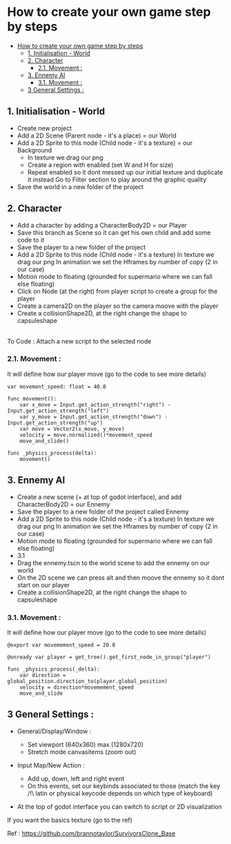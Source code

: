 <!-- title:  # How to create your own game step by steps --> 
# How to create your own game step by steps

- [How to create your own game step by steps](#how-to-create-your-own-game-step-by-steps)
	- [1. Initialisation - World](#1-initialisation---world)
	- [2. Character](#2-character)
		- [2.1. Movement :](#21-movement-)
	- [3. Ennemy AI](#3-ennemy-ai)
		- [3.1. Movement :](#31-movement-)
	- [3 General Settings :](#3-general-settings-)



## 1. Initialisation - World

- Create new project
- Add a 2D Scene (Parent node - it's a place) = our World
- Add a 2D Sprite to this node (Child node - it's a texture) = our Background
	- In texture we drag our png 
	- Create a region with enabled (set W and H for size)
	- Repeat enabled so it dont messed up our initial texture and duplicate it instead
Go to Filter section to play around the graphic quality
- Save the world in a new folder of the project
		
## 2. Character

- Add a character by adding a CharacterBody2D = our Player
- Save this branch as Scene so it can get his own child and add some code to it
- Save the player to a new folder of the project
- Add a 2D Sprite to this node (Child node - it's a texture)
In texture we drag our png 
In animation we set the Hframes by number of copy (2 in our case)
- Motion mode to floating (grounded for supermario where we can fall else floating)
- Click on Node (at the right) from player script to create a group for the player
- Create a camera2D on the player so the camera moove with the player
- Create a collisionShape2D, at the right change the shape to capsuleshape

<br/>
To Code : Attach a new script to the selected node

### 2.1. Movement :

It will define how our player move (go to the code to see more details)

```GdScript
var movement_speed: float = 40.0

func movement():
	var x_move = Input.get_action_strength("right") - Input.get_action_strength("left")
	var y_move = Input.get_action_strength("down") - Input.get_action_strength("up")
	var move = Vector2(x_move, y_move)
	velocity = move.normalized()*movement_speed
	move_and_slide()

func _physics_process(delta):
	movement()	
```

## 3. Ennemy AI

- Create a new scene (+ at top of godot interface), and add CharacterBody2D = our Ennemy
- Save the player to a new folder of the project called Ennemy
- Add a 2D Sprite to this node (Child node - it's a texture)
In texture we drag our png 
In animation we set the Hframes by number of copy (2 in our case)
- Motion mode to floating (grounded for supermario where we can fall else floating)
- 3.1
- Drag the ennemy.tscn to the world scene to add the ennemy on our world
- On the 2D scene we can press alt and then moove the ennemy so it dont start on our player
- Create a collisionShape2D, at the right change the shape to capsuleshape

### 3.1. Movement :

It will define how our player move (go to the code to see more details)

```GdScript
@export var movemement_speed = 20.0

@onready var player = get_tree().get_first_node_in_group("player")

func _physics_process(_delta):
	var direction = global_position.direction_to(player.global_position)
	velocity = direction*movemement_speed
	move_and_slide
```
		


## 3 General Settings : 
	
- General/Display/Window : 
	- Set viewport (640x360) max (1280x720)
	- Stretch mode canvasitems (zoom out)

- Input Map/New Action :
	- Add up, down, left and right event
	- On this events, set our keybinds associated to those (match the key /!\ latin or physical keycode depends on which type of keyboard)

- At the top of godot interface you can switch to script or 2D visualization


If you want the basics texture (go to the ref)
		
Ref : https://github.com/brannotaylor/SurvivorsClone_Base

